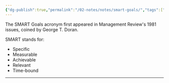 ```yaml
---
{"dg-publish":true,"permalink":"/02-notes/notes/smart-goals/","tags":["Note"],"created":"2024-01-10T18:06:36.102-04:00","updated":"2024-07-02T11:24:42.567-03:00"}
---
```


The SMART Goals acronym first appeared in Management Review's 1981 issues, coined by George T. Doran. 

SMART stands for: 
- Specific
- Measurable
- Achievable
- Relevant
- Time-bound

---
